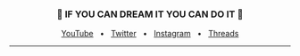 <h3 align="center">
  🌱  IF YOU CAN DREAM IT YOU CAN DO IT 🚬 
</h3>

<div align="center">
  <a href="https://www.youtube.com/@chilleno" target="_blank">YouTube</a>
  <span>&nbsp;&nbsp;•&nbsp;&nbsp;</span>
  <a href="https://www.twitter.com/chill__eno" target="_blank">Twitter</a>
  <span>&nbsp;&nbsp;•&nbsp;&nbsp;</span>
  <a href="https://www.instagram.com/chill.eno/" target="_blank">Instagram</a>
  <span>&nbsp;&nbsp;•&nbsp;&nbsp;</span>
  <a href="https://www.threads.net/@chill.eno" target="_blank">Threads</a>
  <br />
  <hr />
</div>
